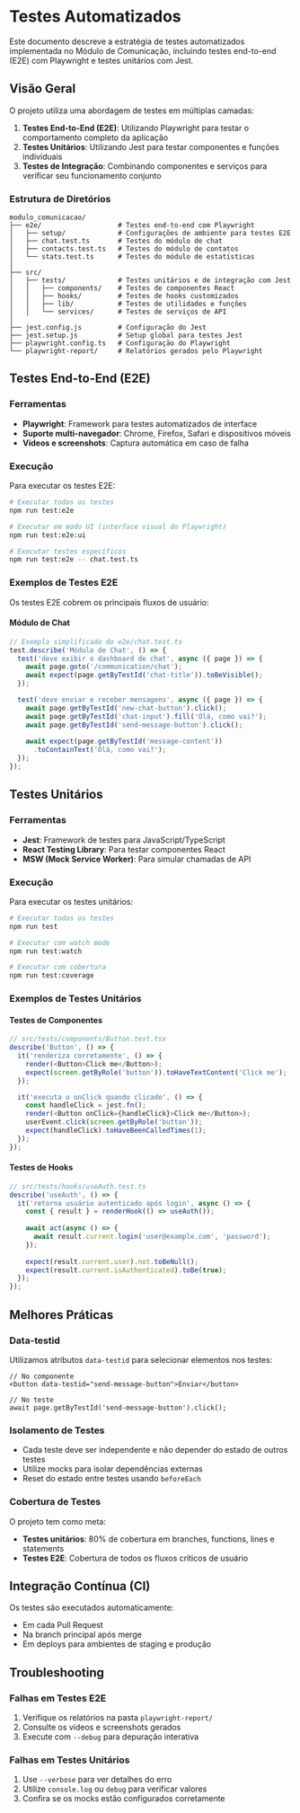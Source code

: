 # Testes Automatizados

Este documento descreve a estratégia de testes automatizados implementada no Módulo de Comunicação, incluindo testes end-to-end (E2E) com Playwright e testes unitários com Jest.

## Visão Geral

O projeto utiliza uma abordagem de testes em múltiplas camadas:

1. **Testes End-to-End (E2E)**: Utilizando Playwright para testar o comportamento completo da aplicação
2. **Testes Unitários**: Utilizando Jest para testar componentes e funções individuais
3. **Testes de Integração**: Combinando componentes e serviços para verificar seu funcionamento conjunto

### Estrutura de Diretórios

```
modulo_comunicacao/
├── e2e/                   # Testes end-to-end com Playwright
│   ├── setup/             # Configurações de ambiente para testes E2E
│   ├── chat.test.ts       # Testes do módulo de chat
│   ├── contacts.test.ts   # Testes do módulo de contatos
│   └── stats.test.ts      # Testes do módulo de estatísticas
│
├── src/
│   ├── tests/             # Testes unitários e de integração com Jest
│   │   ├── components/    # Testes de componentes React
│   │   ├── hooks/         # Testes de hooks customizados
│   │   ├── lib/           # Testes de utilidades e funções
│   │   └── services/      # Testes de serviços de API
│
├── jest.config.js         # Configuração do Jest
├── jest.setup.js          # Setup global para testes Jest
├── playwright.config.ts   # Configuração do Playwright
└── playwright-report/     # Relatórios gerados pelo Playwright
```

## Testes End-to-End (E2E)

### Ferramentas

- **Playwright**: Framework para testes automatizados de interface
- **Suporte multi-navegador**: Chrome, Firefox, Safari e dispositivos móveis
- **Vídeos e screenshots**: Captura automática em caso de falha

### Execução

Para executar os testes E2E:

```bash
# Executar todos os testes
npm run test:e2e

# Executar em modo UI (interface visual do Playwright)
npm run test:e2e:ui

# Executar testes específicos
npm run test:e2e -- chat.test.ts
```

### Exemplos de Testes E2E

Os testes E2E cobrem os principais fluxos de usuário:

#### Módulo de Chat

```typescript
// Exemplo simplificado do e2e/chat.test.ts
test.describe('Módulo de Chat', () => {
  test('deve exibir o dashboard de chat', async ({ page }) => {
    await page.goto('/communication/chat');
    await expect(page.getByTestId('chat-title')).toBeVisible();
  });

  test('deve enviar e receber mensagens', async ({ page }) => {
    await page.getByTestId('new-chat-button').click();
    await page.getByTestId('chat-input').fill('Olá, como vai?');
    await page.getByTestId('send-message-button').click();
    
    await expect(page.getByTestId('message-content'))
      .toContainText('Olá, como vai?');
  });
});
```

## Testes Unitários

### Ferramentas

- **Jest**: Framework de testes para JavaScript/TypeScript
- **React Testing Library**: Para testar componentes React
- **MSW (Mock Service Worker)**: Para simular chamadas de API

### Execução

Para executar os testes unitários:

```bash
# Executar todos os testes
npm run test

# Executar com watch mode
npm run test:watch

# Executar com cobertura
npm run test:coverage
```

### Exemplos de Testes Unitários

#### Testes de Componentes

```typescript
// src/tests/components/Button.test.tsx
describe('Button', () => {
  it('renderiza corretamente', () => {
    render(<Button>Click me</Button>);
    expect(screen.getByRole('button')).toHaveTextContent('Click me');
  });

  it('executa o onClick quando clicado', () => {
    const handleClick = jest.fn();
    render(<Button onClick={handleClick}>Click me</Button>);
    userEvent.click(screen.getByRole('button'));
    expect(handleClick).toHaveBeenCalledTimes(1);
  });
});
```

#### Testes de Hooks

```typescript
// src/tests/hooks/useAuth.test.ts
describe('useAuth', () => {
  it('retorna usuário autenticado após login', async () => {
    const { result } = renderHook(() => useAuth());
    
    await act(async () => {
      await result.current.login('user@example.com', 'password');
    });
    
    expect(result.current.user).not.toBeNull();
    expect(result.current.isAuthenticated).toBe(true);
  });
});
```

## Melhores Práticas

### Data-testid

Utilizamos atributos `data-testid` para selecionar elementos nos testes:

```tsx
// No componente
<button data-testid="send-message-button">Enviar</button>

// No teste
await page.getByTestId('send-message-button').click();
```

### Isolamento de Testes

- Cada teste deve ser independente e não depender do estado de outros testes
- Utilize mocks para isolar dependências externas
- Reset do estado entre testes usando `beforeEach`

### Cobertura de Testes

O projeto tem como meta:

- **Testes unitários**: 80% de cobertura em branches, functions, lines e statements
- **Testes E2E**: Cobertura de todos os fluxos críticos de usuário

## Integração Contínua (CI)

Os testes são executados automaticamente:

- Em cada Pull Request
- Na branch principal após merge
- Em deploys para ambientes de staging e produção

## Troubleshooting

### Falhas em Testes E2E

1. Verifique os relatórios na pasta `playwright-report/`
2. Consulte os vídeos e screenshots gerados
3. Execute com `--debug` para depuração interativa

### Falhas em Testes Unitários

1. Use `--verbose` para ver detalhes do erro
2. Utilize `console.log` ou `debug` para verificar valores
3. Confira se os mocks estão configurados corretamente 